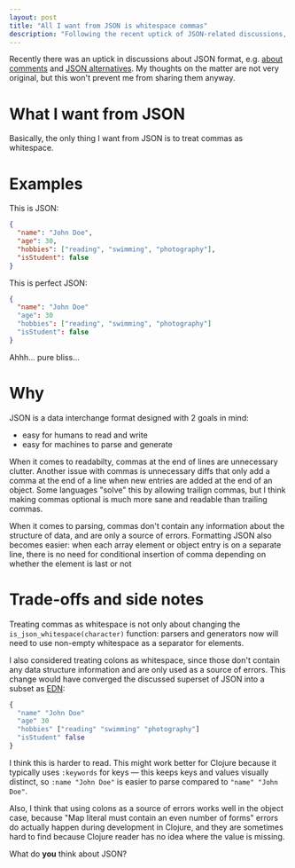 ```yaml
---
layout: post
title: "All I want from JSON is whitespace commas"
description: "Following the recent uptick of JSON-related discussions, here is my opinion on the matter"
---
```


Recently there was an uptick in discussions about JSON format, e.g. [about comments](https://news.ycombinator.com/item?id=42360390) and [JSON alternatives](https://news.ycombinator.com/item?id=42360681). My thoughts on the matter are not very original, but this won't prevent me from sharing them anyway.

# What I want from JSON

Basically, the only thing I want from JSON is to treat commas as whitespace.

# Examples

This is JSON:
```json
{
  "name": "John Doe",
  "age": 30,
  "hobbies": ["reading", "swimming", "photography"],
  "isStudent": false
}
```

This is perfect JSON:
```json
{
  "name": "John Doe"
  "age": 30
  "hobbies": ["reading", "swimming", "photography"]
  "isStudent": false
}
```
Ahhh... pure bliss...

# Why

JSON is a data interchange format designed with 2 goals in mind:
- easy for humans to read and write
- easy for machines to parse and generate

When it comes to readabilty, commas at the end of lines are unnecessary clutter. Another issue with commas is unnecessary diffs that only add a comma at the end of a line when new entries are added at the end of an object. Some languages "solve" this by allowing trailign commas, but I think making commas optional is much more sane and readable than trailing commas.

When it comes to parsing, commas don't contain any information about the structure of data, and are only a source of errors. Formatting JSON also becomes easier: when each array element or object entry is on a separate line, there is no need for conditional insertion of comma depending on whether the element is last or not

# Trade-offs and side notes

Treating commas as whitespace is not only about changing the `is_json_whitespace(character)` function: parsers and generators now will need to use non-empty whitespace as a separator for elements.

I also considered treating colons as whitespace, since those don't contain any data structure information and are only used as a source of errors. This change would have converged the discussed superset of JSON into a subset as [EDN](https://github.com/edn-format/edn):
```clojure
{
  "name" "John Doe"
  "age" 30
  "hobbies" ["reading" "swimming" "photography"]
  "isStudent" false
}
```
I think this is harder to read. This might work better for Clojure because it typically uses `:keywords` for keys — this keeps keys and values visually distinct, so  `:name "John Doe"` is easier to parse compared to `"name" "John Doe"`.

Also, I think that using colons as a source of errors works well in the object case, because "Map literal must contain an even number of forms" errors do actually happen during development in Clojure, and they are sometimes hard to find because Clojure reader has no idea where the value is missing.

What do **you** think about JSON?